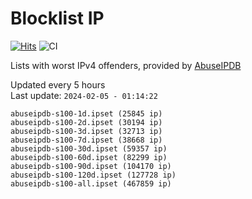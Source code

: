 # Blocklist IP

[![Hits](https://hits.seeyoufarm.com/api/count/incr/badge.svg?url=https%3A%2F%2Fgithub.com%2Fborestad%2Fblocklist-ip%2F&count_bg=%2379C83D&title_bg=%23555555&icon=&icon_color=%23E7E7E7&title=hits&edge_flat=false)](https://hits.seeyoufarm.com)  ![CI](https://img.shields.io/github/workflow/status/borestad/blocklist-ip/CI?style=flat-square)

Lists with worst IPv4 offenders, provided by [AbuseIPDB](https://www.abuseipdb.com/)

<!-- FOOTER-PLACEHOLDER -->
Updated every 5 hours<br>
Last update: `2024-02-05 - 01:14:22`
```
abuseipdb-s100-1d.ipset (25845 ip)
abuseipdb-s100-2d.ipset (30194 ip)
abuseipdb-s100-3d.ipset (32713 ip)
abuseipdb-s100-7d.ipset (38668 ip)
abuseipdb-s100-30d.ipset (59357 ip)
abuseipdb-s100-60d.ipset (82299 ip)
abuseipdb-s100-90d.ipset (104170 ip)
abuseipdb-s100-120d.ipset (127728 ip)
abuseipdb-s100-all.ipset (467859 ip)
```
